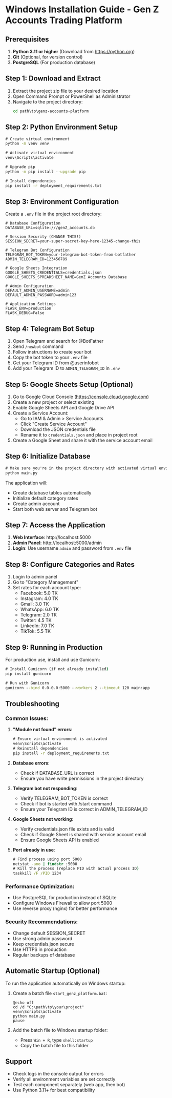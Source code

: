 # Windows Installation Guide - Gen Z Accounts Trading Platform

## Prerequisites
1. **Python 3.11 or higher** (Download from https://python.org)
2. **Git** (Optional, for version control)
3. **PostgreSQL** (For production database)

## Step 1: Download and Extract
1. Extract the project zip file to your desired location
2. Open Command Prompt or PowerShell as Administrator
3. Navigate to the project directory:
   ```cmd
   cd path\to\genz-accounts-platform
   ```

## Step 2: Python Environment Setup
```cmd
# Create virtual environment
python -m venv venv

# Activate virtual environment
venv\Scripts\activate

# Upgrade pip
python -m pip install --upgrade pip

# Install dependencies
pip install -r deployment_requirements.txt
```

## Step 3: Environment Configuration
Create a `.env` file in the project root directory:

```env
# Database Configuration
DATABASE_URL=sqlite:///genZ_accounts.db

# Session Security (CHANGE THIS!)
SESSION_SECRET=your-super-secret-key-here-12345-change-this

# Telegram Bot Configuration
TELEGRAM_BOT_TOKEN=your-telegram-bot-token-from-botfather
ADMIN_TELEGRAM_ID=123456789

# Google Sheets Integration
GOOGLE_SHEETS_CREDENTIALS=credentials.json
GOOGLE_SHEETS_SPREADSHEET_NAME=GenZ Accounts Database

# Admin Configuration
DEFAULT_ADMIN_USERNAME=admin
DEFAULT_ADMIN_PASSWORD=admin123

# Application Settings
FLASK_ENV=production
FLASK_DEBUG=False
```

## Step 4: Telegram Bot Setup
1. Open Telegram and search for @BotFather
2. Send `/newbot` command
3. Follow instructions to create your bot
4. Copy the bot token to your `.env` file
5. Get your Telegram ID from @userinfobot
6. Add your Telegram ID to `ADMIN_TELEGRAM_ID` in `.env`

## Step 5: Google Sheets Setup (Optional)
1. Go to Google Cloud Console (https://console.cloud.google.com)
2. Create a new project or select existing
3. Enable Google Sheets API and Google Drive API
4. Create a Service Account:
   - Go to IAM & Admin > Service Accounts
   - Click "Create Service Account"
   - Download the JSON credentials file
   - Rename it to `credentials.json` and place in project root
5. Create a Google Sheet and share it with the service account email

## Step 6: Initialize Database
```cmd
# Make sure you're in the project directory with activated virtual environment
python main.py
```

The application will:
- Create database tables automatically
- Initialize default category rates
- Create admin account
- Start both web server and Telegram bot

## Step 7: Access the Application
1. **Web Interface**: http://localhost:5000
2. **Admin Panel**: http://localhost:5000/admin
3. **Login**: Use username `admin` and password from `.env` file

## Step 8: Configure Categories and Rates
1. Login to admin panel
2. Go to "Category Management"
3. Set rates for each account type:
   - Facebook: 5.0 TK
   - Instagram: 4.0 TK
   - Gmail: 3.0 TK
   - WhatsApp: 6.0 TK
   - Telegram: 2.0 TK
   - Twitter: 4.5 TK
   - LinkedIn: 7.0 TK
   - TikTok: 5.5 TK

## Step 9: Running in Production
For production use, install and use Gunicorn:

```cmd
# Install Gunicorn (if not already installed)
pip install gunicorn

# Run with Gunicorn
gunicorn --bind 0.0.0.0:5000 --workers 2 --timeout 120 main:app
```

## Troubleshooting

### Common Issues:

1. **"Module not found" errors**:
   ```cmd
   # Ensure virtual environment is activated
   venv\Scripts\activate
   # Reinstall dependencies
   pip install -r deployment_requirements.txt
   ```

2. **Database errors**:
   - Check if DATABASE_URL is correct
   - Ensure you have write permissions in the project directory

3. **Telegram bot not responding**:
   - Verify TELEGRAM_BOT_TOKEN is correct
   - Check if bot is started with /start command
   - Ensure your Telegram ID is correct in ADMIN_TELEGRAM_ID

4. **Google Sheets not working**:
   - Verify credentials.json file exists and is valid
   - Check if Google Sheet is shared with service account email
   - Ensure Google Sheets API is enabled

5. **Port already in use**:
   ```cmd
   # Find process using port 5000
   netstat -ano | findstr :5000
   # Kill the process (replace PID with actual process ID)
   taskkill /F /PID 1234
   ```

### Performance Optimization:
- Use PostgreSQL for production instead of SQLite
- Configure Windows Firewall to allow port 5000
- Use reverse proxy (nginx) for better performance

### Security Recommendations:
- Change default SESSION_SECRET
- Use strong admin password
- Keep credentials.json secure
- Use HTTPS in production
- Regular backups of database

## Automatic Startup (Optional)
To run the application automatically on Windows startup:

1. Create a batch file `start_genz_platform.bat`:
   ```batch
   @echo off
   cd /d "C:\path\to\your\project"
   venv\Scripts\activate
   python main.py
   pause
   ```

2. Add the batch file to Windows startup folder:
   - Press `Win + R`, type `shell:startup`
   - Copy the batch file to this folder

## Support
- Check logs in the console output for errors
- Verify all environment variables are set correctly
- Test each component separately (web app, then bot)
- Use Python 3.11+ for best compatibility